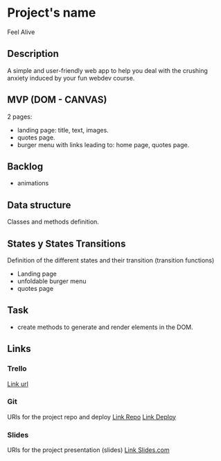 # Project's name
Feel Alive
## Description
A simple and user-friendly web app to help you deal with the crushing anxiety induced by your fun webdev course.


## MVP (DOM - CANVAS)
2 pages:
- landing page: title, text, images.
- quotes page.
- burger menu with links leading to: home page, quotes page.


## Backlog
- animations

## Data structure
Classes and methods definition.


## States y States Transitions
Definition of the different states and their transition (transition functions)

- Landing page
- unfoldable burger menu 
- quotes page


## Task
- create methods to generate and render elements in the DOM.


## Links


### Trello
[Link url](https://trello.com)


### Git
URls for the project repo and deploy
[Link Repo](http://github.com)
[Link Deploy](http://github.com)


### Slides
URls for the project presentation (slides)
[Link Slides.com](http://slides.com)